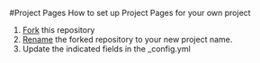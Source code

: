 #Project Pages 
How to set up Project Pages for your own project
1. [Fork](https://help.github.com/articles/fork-a-repo/) this repository 
2. [Rename](https://help.github.com/articles/renaming-a-repository/) the forked repository to  your new project name.
3. Update the indicated fields in the _config.yml
